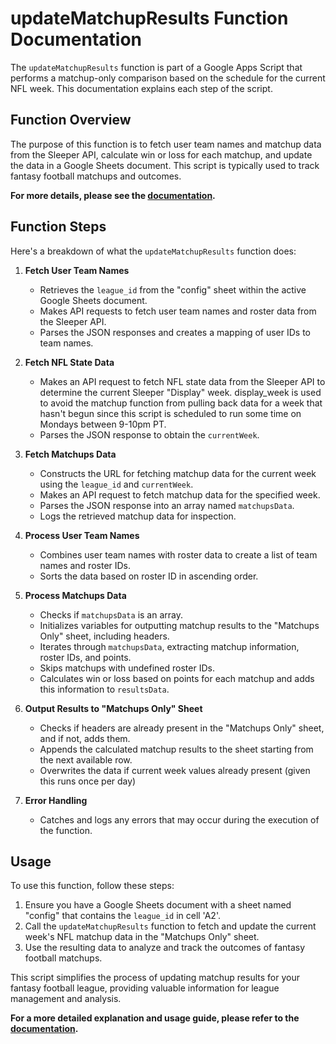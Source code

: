# updateMatchupResults Function Documentation

The `updateMatchupResults` function is part of a Google Apps Script that performs a matchup-only comparison based on the schedule for the current NFL week. This documentation explains each step of the script.

## Function Overview

The purpose of this function is to fetch user team names and matchup data from the Sleeper API, calculate win or loss for each matchup, and update the data in a Google Sheets document. This script is typically used to track fantasy football matchups and outcomes.

**For more details, please see the [documentation](https://github.com/bearcat83/ff_sleeper/blob/main/documentation/5-matchup_only.md).**

## Function Steps

Here's a breakdown of what the `updateMatchupResults` function does:

1. **Fetch User Team Names**
   - Retrieves the `league_id` from the "config" sheet within the active Google Sheets document.
   - Makes API requests to fetch user team names and roster data from the Sleeper API.
   - Parses the JSON responses and creates a mapping of user IDs to team names.

2. **Fetch NFL State Data**
   - Makes an API request to fetch NFL state data from the Sleeper API to determine the current Sleeper "Display" week. display_week is used to avoid the matchup function from pulling back data for a week that hasn't begun since this script is scheduled to run some time on Mondays between 9-10pm PT.
   - Parses the JSON response to obtain the `currentWeek`.

3. **Fetch Matchups Data**
   - Constructs the URL for fetching matchup data for the current week using the `league_id` and `currentWeek`.
   - Makes an API request to fetch matchup data for the specified week.
   - Parses the JSON response into an array named `matchupsData`.
   - Logs the retrieved matchup data for inspection.

4. **Process User Team Names**
   - Combines user team names with roster data to create a list of team names and roster IDs.
   - Sorts the data based on roster ID in ascending order.

5. **Process Matchups Data**
   - Checks if `matchupsData` is an array.
   - Initializes variables for outputting matchup results to the "Matchups Only" sheet, including headers.
   - Iterates through `matchupsData`, extracting matchup information, roster IDs, and points.
   - Skips matchups with undefined roster IDs.
   - Calculates win or loss based on points for each matchup and adds this information to `resultsData`.

6. **Output Results to "Matchups Only" Sheet**
   - Checks if headers are already present in the "Matchups Only" sheet, and if not, adds them.
   - Appends the calculated matchup results to the sheet starting from the next available row.
   - Overwrites the data if current week values already present (given this runs once per day)

7. **Error Handling**
   - Catches and logs any errors that may occur during the execution of the function.

## Usage
To use this function, follow these steps:

1. Ensure you have a Google Sheets document with a sheet named "config" that contains the `league_id` in cell 'A2'.
2. Call the `updateMatchupResults` function to fetch and update the current week's NFL matchup data in the "Matchups Only" sheet.
3. Use the resulting data to analyze and track the outcomes of fantasy football matchups.

This script simplifies the process of updating matchup results for your fantasy football league, providing valuable information for league management and analysis.

**For a more detailed explanation and usage guide, please refer to the [documentation](https://github.com/bearcat83/ff_sleeper/blob/main/5-matchup_only.md).**
